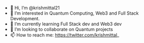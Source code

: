 - 👋 Hi, I’m @krishmittal21
- 👀 I’m interested in Quantum Computing, Web3 and Full Stack Development.
- 🌱 I’m currently learning Full Stack dev and Web3 dev
- 💞️ I’m looking to collaborate on Quantum projects
- 📫 How to reach me: https://twitter.com/krishmittal_


